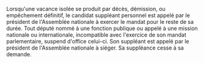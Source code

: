 Lorsqu'une vacance isolée se produit par décès, démission, ou empêchement définitif, le candidat suppléant personnel est appelé par le président de l'Assemblée nationale à exercer le mandat pour le reste de sa durée.
Tout député nommé à une fonction publique ou appelé à une mission nationale ou internationale, incompatible avec l'exercice de son mandat parlementaire, suspend d'office celui-ci. Son suppléant est appelé par le président de l'Assemblée nationale à siéger. Sa suppléance cesse à sa demande.